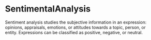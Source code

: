 # SentimentalAnalysis
Sentiment analysis studies the subjective information in an expression: opinions, appraisals, emotions, or attitudes towards a topic, person, or entity. Expressions can be classified as positive, negative, or neutral.

